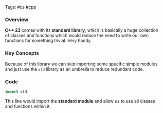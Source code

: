 Tags: #cs #cpp
### Overview
**C++ 23** comes with its **standard library**, which is basically a huge collection of classes and functions which would reduce the need to write our own functions for something trivial. Very handy.
### Key Concepts
Because of this library we can skip importing some specific simple modules and just use the `std` library as an umbrella to reduce redundant code.
### Code

```C++
import std;
```

This line would import the **standard module** and allow us to use all classes and functions within it.